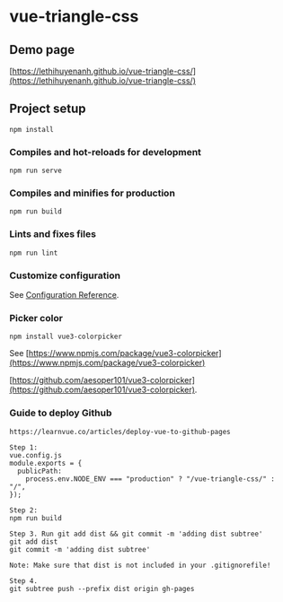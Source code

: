# vue-triangle-css

## Demo page
[https://lethihuyenanh.github.io/vue-triangle-css/](https://lethihuyenanh.github.io/vue-triangle-css/)

## Project setup
```
npm install
```

### Compiles and hot-reloads for development
```
npm run serve
```

### Compiles and minifies for production
```
npm run build
```

### Lints and fixes files
```
npm run lint
```

### Customize configuration
See [Configuration Reference](https://cli.vuejs.org/config/).

### Picker color
```
npm install vue3-colorpicker
```
See 
[https://www.npmjs.com/package/vue3-colorpicker](https://www.npmjs.com/package/vue3-colorpicker)

[https://github.com/aesoper101/vue3-colorpicker](https://github.com/aesoper101/vue3-colorpicker).

### Guide to deploy Github
```
https://learnvue.co/articles/deploy-vue-to-github-pages

Step 1:
vue.config.js
module.exports = {
  publicPath:
    process.env.NODE_ENV === "production" ? "/vue-triangle-css/" : "/",
});

Step 2:
npm run build

Step 3. Run git add dist && git commit -m 'adding dist subtree'
git add dist
git commit -m 'adding dist subtree'

Note: Make sure that dist is not included in your .gitignorefile!

Step 4. 
git subtree push --prefix dist origin gh-pages
```